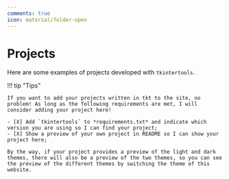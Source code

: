 ```yaml
---
comments: true
icon: material/folder-open
---
```


# Projects

Here are some examples of projects developed with `tkintertools`.

!!! tip "Tips"

    If you want to add your projects written in tkt to the site, no problem! As long as the following requirements are met, I will consider adding your project here!

    - [X] Add `tkintertools` to *requirements.txt* and indicate which version you are using so I can find your project;
    - [X] Show a preview of your own project in README so I can show your project here;

    By the way, if your project provides a preview of the light and dark themes, there will also be a preview of the two themes, so you can see the preview of the different themes by switching the theme of this website.
